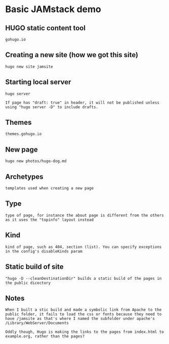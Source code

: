 # Basic JAMstack demo

## HUGO static content tool
    gohugo.io

## Creating a new site (how we got this site)
    hugo new site jamsite

## Starting local server
    hugo server

    If page has "draft: true" in header, it will not be published unless using "hugo server -D" to include drafts.

## Themes
    themes.gohugo.io    

## New page
    hugo new photos/hugo-dog.md

## Archetypes
    templates used when creating a new page

## Type
    type of page, for instance the about page is different from the others as it uses the "topinfo" layout instead

## Kind
    kind of page, such as 404, section (list). You can specify exceptions in the config's disableKinds param

## Static build of site
    "hugo -D --cleanDestinationDir" builds a static build of the pages in the public dicectory

## Notes
    When I built a stic build and made a symbolic link from Apache to the public folder, it fails to load the css or fonts because they need to have /jamsite as that's where I named the subfolder under apache's /Library/WebServer/Documents

    Oddly though, Hugo is making the links to the pages from index.html to example.org, rather than the pages?